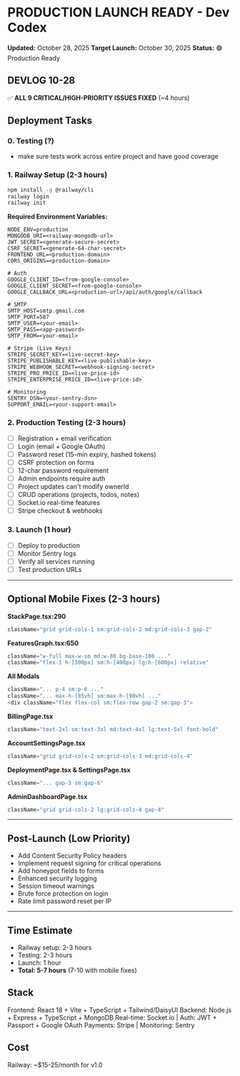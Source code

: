 # PRODUCTION LAUNCH READY - Dev Codex
**Updated:** October 28, 2025
**Target Launch:** October 30, 2025
**Status:** 🟢 Production Ready

## DEVLOG 10-28
✅ **ALL 9 CRITICAL/HIGH-PRIORITY ISSUES FIXED** (~4 hours)

## Deployment Tasks

### 0. Testing (?)
- make sure tests work across entire project and have good coverage

### 1. Railway Setup (2-3 hours)
```bash
npm install -g @railway/cli
railway login
railway init
```

**Required Environment Variables:**
```
NODE_ENV=production
MONGODB_URI=<railway-mongodb-url>
JWT_SECRET=<generate-secure-secret>
CSRF_SECRET=<generate-64-char-secret>
FRONTEND_URL=<production-domain>
CORS_ORIGINS=<production-domain>

# Auth
GOOGLE_CLIENT_ID=<from-google-console>
GOOGLE_CLIENT_SECRET=<from-google-console>
GOOGLE_CALLBACK_URL=<production-url>/api/auth/google/callback

# SMTP
SMTP_HOST=smtp.gmail.com
SMTP_PORT=587
SMTP_USER=<your-email>
SMTP_PASS=<app-password>
SMTP_FROM=<your-email>

# Stripe (Live Keys)
STRIPE_SECRET_KEY=<live-secret-key>
STRIPE_PUBLISHABLE_KEY=<live-publishable-key>
STRIPE_WEBHOOK_SECRET=<webhook-signing-secret>
STRIPE_PRO_PRICE_ID=<live-price-id>
STRIPE_ENTERPRISE_PRICE_ID=<live-price-id>

# Monitoring
SENTRY_DSN=<your-sentry-dsn>
SUPPORT_EMAIL=<your-support-email>
```

### 2. Production Testing (2-3 hours)
- [ ] Registration + email verification
- [ ] Login (email + Google OAuth)
- [ ] Password reset (15-min expiry, hashed tokens)
- [ ] CSRF protection on forms
- [ ] 12-char password requirement
- [ ] Admin endpoints require auth
- [ ] Project updates can't modify ownerId
- [ ] CRUD operations (projects, todos, notes)
- [ ] Socket.io real-time features
- [ ] Stripe checkout & webhooks

### 3. Launch (1 hour)
- [ ] Deploy to production
- [ ] Monitor Sentry logs
- [ ] Verify all services running
- [ ] Test production URLs

---

## Optional Mobile Fixes (2-3 hours)

**StackPage.tsx:290**
```typescript
className="grid grid-cols-1 sm:grid-cols-2 md:grid-cols-3 gap-2"
```

**FeaturesGraph.tsx:650**
```typescript
className="w-full max-w-sm md:w-80 bg-base-100 ..."
className="flex-1 h-[300px] sm:h-[400px] lg:h-[600px] relative"
```

**All Modals**
```typescript
className="... p-4 sm:p-6 ..."
className="... max-h-[85vh] sm:max-h-[90vh] ..."
<div className="flex flex-col sm:flex-row gap-2 sm:gap-3">
```

**BillingPage.tsx**
```typescript
className="text-2xl sm:text-3xl md:text-4xl lg:text-5xl font-bold"
```

**AccountSettingsPage.tsx**
```typescript
className="grid grid-cols-2 sm:grid-cols-3 md:grid-cols-4"
```

**DeploymentPage.tsx & SettingsPage.tsx**
```typescript
className="... gap-3 sm:gap-6"
```

**AdminDashboardPage.tsx**
```typescript
className="grid grid-cols-2 lg:grid-cols-4 gap-4"
```

---

## Post-Launch (Low Priority)
- Add Content Security Policy headers
- Implement request signing for critical operations
- Add honeypot fields to forms
- Enhanced security logging
- Session timeout warnings
- Brute force protection on login
- Rate limit password reset per IP

---

## Time Estimate
- Railway setup: 2-3 hours
- Testing: 2-3 hours
- Launch: 1 hour
- **Total: 5-7 hours** (7-10 with mobile fixes)

## Stack
Frontend: React 18 + Vite + TypeScript + Tailwind/DaisyUI
Backend: Node.js + Express + TypeScript + MongoDB
Real-time: Socket.io | Auth: JWT + Passport + Google OAuth
Payments: Stripe | Monitoring: Sentry

## Cost
Railway: ~$15-25/month for v1.0
